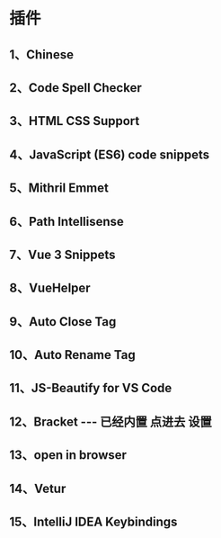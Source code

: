 # 插件

## 1、Chinese



## 2、Code Spell Checker



## 3、HTML CSS Support



## 4、JavaScript (ES6) code snippets



## 5、Mithril Emmet



## 6、Path Intellisense



## 7、Vue 3 Snippets



## 8、VueHelper



## 9、Auto Close Tag



## 10、Auto Rename Tag



## 11、JS-Beautify for VS Code



## 12、Bracket  --- 已经内置 点进去 设置



## 13、open in browser



## 14、Vetur



## 15、IntelliJ IDEA Keybindings


